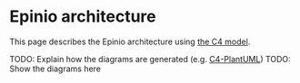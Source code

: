 # Epinio architecture

This page describes the Epinio architecture using [the C4 model](https://c4model.com/).

TODO: Explain how the diagrams are generated (e.g. [C4-PlantUML](https://github.com/plantuml-stdlib/C4-PlantUML))
TODO: Show the diagrams here

